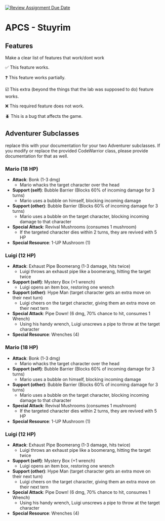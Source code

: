 [![Review Assignment Due Date](https://classroom.github.com/assets/deadline-readme-button-22041afd0340ce965d47ae6ef1cefeee28c7c493a6346c4f15d667ab976d596c.svg)](https://classroom.github.com/a/KprAwj1n)
# APCS - Stuyrim

## Features

Make a clear list of features that work/dont work

:white_check_mark: This feature works.

:question: This feature works partially.

:ballot_box_with_check: This extra (beyond the things that the lab was supposed to do) feature works.

:x: This required feature does not work.

:beetle: This is a bug that affects the game.


## Adventurer Subclasses

replace this with your documentation for your two Adventurer subclasses. If you modify or replace the provided CodeWarrior class, please provide documentation for that as well.

### Mario (18 HP)
- **Attack**: Bonk (1-3 dmg)
    + Mario whacks the target character over the head
- **Support (self)**: Bubble Barrier (Blocks 60% of incoming damage for 3 turns)
    + Mario uses a bubble on himself, blocking incoming damage
- **Support (other)**: Bubble Barrier (Blocks 60% of incoming damage for 3 turns)
    + Mario uses a bubble on the target character, blocking incoming damage to that character
- **Special Attack**: Revival Mushrooms (consumes 1 mushroom)
    + If the targeted character dies within 2 turns, they are revived with 5 HP
- **Special Resource**: 1-UP Mushroom (1)
### Luigi (12 HP)
- **Attack**: Exhaust Pipe Boomerang (1-3 damage, hits twice)
    + Luigi throws an exhaust pipe like a boomerang, hitting the target twice
- **Support (self)**: Mystery Box (+1 wrench)
    + Luigi opens an item box, restoring one wrench
- **Support (other)**: Hype Man (target character gets an extra move on their next turn)
    + Luigi cheers on the target character, giving them an extra move on their next tern
- **Special Attack**: Pipe Down! (6 dmg, 70% chance to hit, consumes 1 Wrench)
    + Using his handy wrench, Luigi unscrews a pipe to throw at the target character
- **Special Resource**: Wrenches (4)
### Mario (18 HP)
- **Attack**: Bonk (1-3 dmg)
    + Mario whacks the target character over the head
- **Support (self)**: Bubble Barrier (Blocks 60% of incoming damage for 3 turns)
    + Mario uses a bubble on himself, blocking incoming damage
- **Support (other)**: Bubble Barrier (Blocks 60% of incoming damage for 3 turns)
    + Mario uses a bubble on the target character, blocking incoming damage to that character
- **Special Attack**: Revival Mushrooms (consumes 1 mushroom)
    + If the targeted character dies within 2 turns, they are revived with 5 HP
- **Special Resource**: 1-UP Mushroom (1)
### Luigi (12 HP)
- **Attack**: Exhaust Pipe Boomerang (1-3 damage, hits twice)
    + Luigi throws an exhaust pipe like a boomerang, hitting the target twice
- **Support (self)**: Mystery Box (+1 wrench)
    + Luigi opens an item box, restoring one wrench
- **Support (other)**: Hype Man (target character gets an extra move on their next turn)
    + Luigi cheers on the target character, giving them an extra move on their next tern
- **Special Attack**: Pipe Down! (6 dmg, 70% chance to hit, consumes 1 Wrench)
    + Using his handy wrench, Luigi unscrews a pipe to throw at the target character
- **Special Resource**: Wrenches (4)